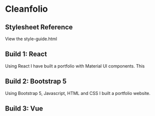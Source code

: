 # Cleanfolio

## Stylesheet Reference
View the style-guide.html

## Build 1: React
Using React I have built a portfolio with Material UI components. This
## Build 2: Bootstrap 5
Using Bootstrap 5, Javascript, HTML and CSS I built a portfolio website.

## Build 3: Vue